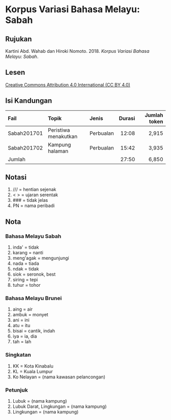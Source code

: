 # Korpus Variasi Bahasa Melayu: Sabah
## Rujukan
Kartini Abd. Wahab dan Hiroki Nomoto. 2018. _Korpus Variasi Bahasa Melayu: Sabah_.

## Lesen
[Creative Commons Attribution 4.0 International (CC BY 4.0)](https://creativecommons.org/licenses/by-nc-nd/4.0/deed.ms)

## Isi Kandungan
|Fail       |Topik               |Jenis    |Durasi|Jumlah token|
|:----------|:-------------------|:--------|-----:|----:|
|Sabah201701|Peristiwa menakutkan|Perbualan| 12:08|2,915|
|Sabah201702|Kampung halaman     |Perbualan| 15:42|3,935|
|Jumlah     |                    |         | 27:50|6,850|

## Notasi

1. /// = hentian sejenak
1. < > = ujaran serentak
1. \#\#\# = tidak jelas
1. PN = nama peribadi

## Nota
### Bahasa Melayu Sabah

1. inda' = tidak
1. karang = nanti
1. meng'agak = mengunjungi
1. nada = tiada
1. ndak = tidak
1. siok = seronok, best
1. siring = tepi
1. tuhur = tohor

### Bahasa Melayu Brunei

1. aing = air
1. ambuk = monyet
1. ani = ini
1. atu = itu
1. bisai = cantik, indah
1. iya = ia, dia
1. tah = lah

### Singkatan

1. KK = Kota Kinabalu
1. KL = Kuala Lumpur
1. Ko Nelayan = (nama kawasan pelancongan)

### Petunjuk

1. Lubuk = (nama kampung)
1. Lubuk Darat, Lingkungan = (nama kampung)
1. Lingkungan = (nama kampung)
